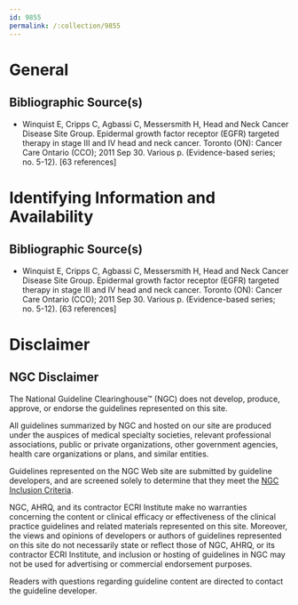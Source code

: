 ```yaml
---
id: 9855
permalink: /:collection/9855
---
```


# General

## Bibliographic Source(s)

- Winquist E, Cripps C, Agbassi C, Messersmith H, Head and Neck Cancer Disease Site Group. Epidermal growth factor receptor (EGFR) targeted therapy in stage III and IV head and neck cancer. Toronto (ON): Cancer Care Ontario (CCO); 2011 Sep 30. Various p. (Evidence-based series; no. 5-12). [63 references]

# Identifying Information and Availability

## Bibliographic Source(s)

- Winquist E, Cripps C, Agbassi C, Messersmith H, Head and Neck Cancer Disease Site Group. Epidermal growth factor receptor (EGFR) targeted therapy in stage III and IV head and neck cancer. Toronto (ON): Cancer Care Ontario (CCO); 2011 Sep 30. Various p. (Evidence-based series; no. 5-12). [63 references]

# Disclaimer

## NGC Disclaimer

The National Guideline Clearinghouse™ (NGC) does not develop, produce, approve, or endorse the guidelines represented on this site.

All guidelines summarized by NGC and hosted on our site are produced under the auspices of medical specialty societies, relevant professional associations, public or private organizations, other government agencies, health care organizations or plans, and similar entities.

Guidelines represented on the NGC Web site are submitted by guideline developers, and are screened solely to determine that they meet the [NGC Inclusion Criteria](/help-and-about/summaries/inclusion-criteria).

NGC, AHRQ, and its contractor ECRI Institute make no warranties concerning the content or clinical efficacy or effectiveness of the clinical practice guidelines and related materials represented on this site. Moreover, the views and opinions of developers or authors of guidelines represented on this site do not necessarily state or reflect those of NGC, AHRQ, or its contractor ECRI Institute, and inclusion or hosting of guidelines in NGC may not be used for advertising or commercial endorsement purposes.

Readers with questions regarding guideline content are directed to contact the guideline developer.

